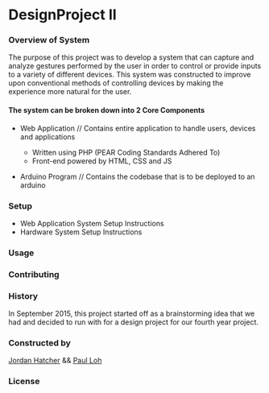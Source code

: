 # DesignProject II

### Overview of System
The purpose of this project was to develop a system that can capture and analyze gestures performed by the user in order to control or provide inputs to a variety of different devices.
This system was constructed to improve upon conventional methods of controlling devices by making the experience more natural for the user. 

#### The system can be broken down into 2 Core Components
+ Web Application			// Contains entire application to handle users, devices and applications
	+ Written using PHP (PEAR Coding Standards Adhered To)
	+ Front-end powered by HTML, CSS and JS

+ Arduino Program			// Contains the codebase that is to be deployed to an arduino

### Setup
+ Web Application System Setup Instructions
+ Hardware System Setup Instructions

### Usage

### Contributing

### History
In September 2015, this project started off as a brainstorming idea that we had and decided to run with for a design project for our fourth year project. 

### Constructed by
[Jordan Hatcher](https://jordan-hatcher.com/) && [Paul Loh](http://www.paulloh.com)

### License